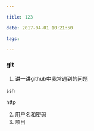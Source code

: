 ```yaml
---

title: 123

date: 2017-04-01 10:21:50

tags:

---
```


### git

1. 讲一讲github中我常遇到的问题

ssh 

http

2. 用户名和密码
3. 项目

